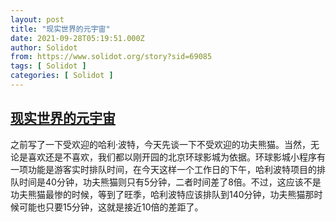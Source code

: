 ```yaml
---
layout: post
title: "现实世界的元宇宙"
date: 2021-09-28T05:19:51.000Z
author: Solidot
from: https://www.solidot.org/story?sid=69085
tags: [ Solidot ]
categories: [ Solidot ]
---
```

<!--1632806391000-->
[现实世界的元宇宙](https://www.solidot.org/story?sid=69085)
------

<div>
之前写了一下受欢迎的哈利·波特，今天先谈一下不受欢迎的功夫熊猫。当然，无论是喜欢还是不喜欢，我们都以刚开园的北京环球影城为依据。环球影城小程序有一项功能是游客实时排队时间，在今天这样一个工作日的下午，哈利波特项目的排队时间是40分钟，功夫熊猫则只有5分钟，二者时间差了8倍。不过，这应该不是功夫熊猫最惨的时候，等到了旺季，哈利波特应该排队到140分钟，功夫熊猫那时候可能也只要15分钟，这就是接近10倍的差距了。<p></p>
</div>
